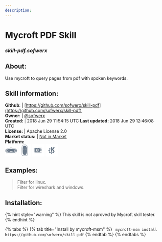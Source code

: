 ```yaml
---
description: 
---
```


# Mycroft PDF Skill  
### _skill-pdf.sofwerx_  
## About:  
Use mycroft to query pages from pdf with spoken keywords.

## Skill information:  
**Github:** | [https://github.com/sofwerx/skill-pdf](https://github.com/sofwerx/skill-pdf)  
**Owner:** | [@sofwerx](https://github.com/sofwerx)  
**Created:** | 2018 Jun 29 11:54:15 UTC  **Last updated:** 2018 Jun 29 12:46:08 UTC  
**License:** | Apache License 2.0  
**Market status:** | [Not in Market](https://market.mycroft.ai/skill/)  
**Platform:**  
 ![Mark I](../.gitbook/assets/mark-1-icon.png)  ![Mark II](../.gitbook/assets/mark-2-icon.png)  ![Picroft](../.gitbook/assets/picroft-icon.png)  ![plasmoid](../.gitbook/assets/kde.png)   
## Examples:  
> Filter for linux.  
> Filter for wireshark and windows.  
  
## Installation:  
{% hint style="warning" %}
This skill is not aproved by Mycroft skill tester.
{% endhint %}
    
{% tabs %}
{% tab title="Install by mycroft-msm" %}
``` mycroft-msm install https://github.com/sofwerx/skill-pdf```
{% endtab %}
  {% endtabs %}
  